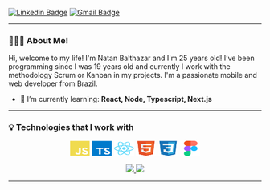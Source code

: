 [![Linkedin Badge](https://img.shields.io/badge/-Natan%20Balthazar-515BD4?style=flat-square&logo=Linkedin&logoColor=white&link=https://www.linkedin.com/in/natanbalthazar/)](https://www.linkedin.com/in/natanbalthazar/)
[![Gmail Badge](https://img.shields.io/badge/-dev.natanandrade@gmail.com-DD2A7B?style=flat-square&logo=Gmail&logoColor=white&link=mailto:dev.natanadrade@gmail.com)](mailto:dev.natanandrade@gmail.com)

<hr>

### 👨🏽‍💻 About Me!

Hi, welcome to my life! I'm Natan Balthazar and I'm 25 years old! I’ve been programming since I was 19 years old and currently I work with the methodology Scrum or Kanban in my projects. I'm a passionate mobile and web developer from Brazil.
- 🌱  I’m currently learning: **React, Node, Typescript, Next.js**

<hr>

### 💡 Technologies that I work with
<div style="display: inline_block" align="center">
  <img align="center" alt="Natan-Js" height="30" width="40" src="https://raw.githubusercontent.com/devicons/devicon/master/icons/javascript/javascript-plain.svg">
  <img align="center" alt="Natan-Ts" height="30" width="40" src="https://raw.githubusercontent.com/devicons/devicon/master/icons/typescript/typescript-plain.svg">
  <img align="center" alt="Natan-React" height="30" width="40" src="https://raw.githubusercontent.com/devicons/devicon/master/icons/react/react-original.svg">
  <img align="center" alt="Natan-HTML" height="30" width="40" src="https://raw.githubusercontent.com/devicons/devicon/master/icons/html5/html5-original.svg">
  <img align="center" alt="Natan-CSS" height="30" width="40" src="https://raw.githubusercontent.com/devicons/devicon/master/icons/css3/css3-original.svg">
  <img align="center" alt="Natan-Figma" height="30" width="40" src="https://raw.githubusercontent.com/devicons/devicon/master/icons/figma/figma-original.svg">
</div><br>
<div style="display: inline_block" align="center">
  <a href="https://github.com/natanbalthazar">
  <img height="180em" src="https://github-readme-stats.vercel.app/api?username=natanbalthazar&show_icons=true&theme=dark&include_all_commits=true&count_private=true"/>
  <img height="180em" src="https://github-readme-stats.vercel.app/api/top-langs/?username=natanbalthazar&layout=compact&langs_count=7&theme=dark"/>
</div>
<hr>
